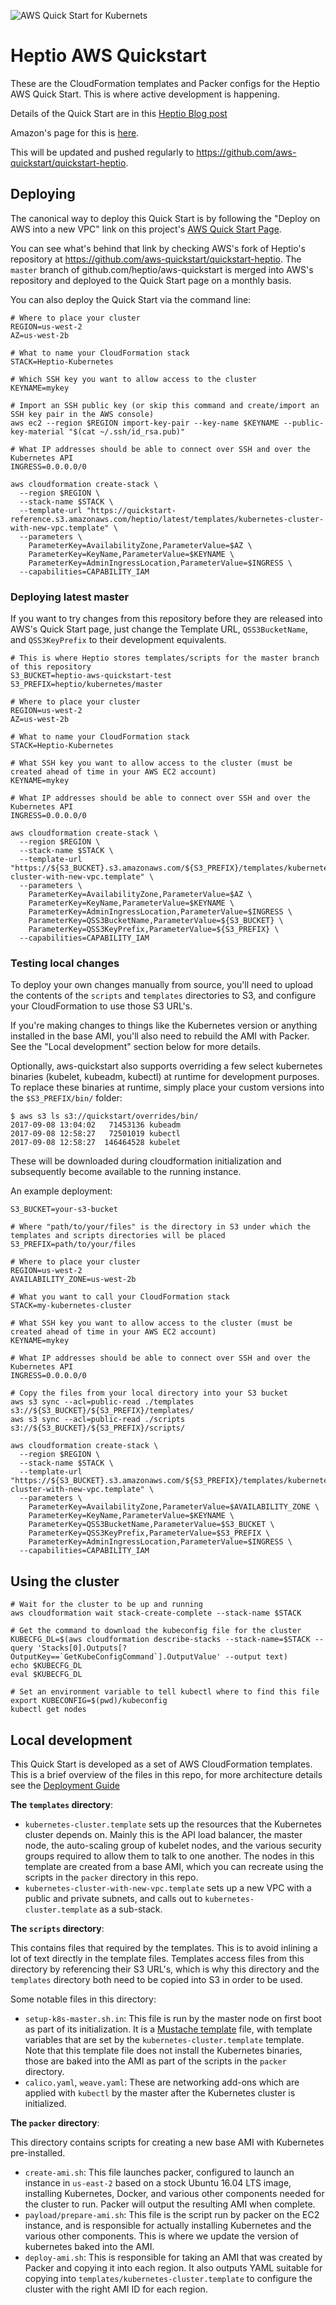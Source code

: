 ![AWS Quick Start for Kubernets](images/banner.jpg)

# Heptio AWS Quickstart

These are the CloudFormation templates and Packer configs for the Heptio AWS Quick Start.  This is where active development is happening.

Details of the Quick Start are in this [Heptio Blog post](https://blog.heptio.com/aws-quickstart-for-kubernetes-26ccaf7e1c8f#.aqb0bit5l)

Amazon's page for this is [here](https://aws.amazon.com/quickstart/architecture/heptio-kubernetes/).

This will be updated and pushed regularly to https://github.com/aws-quickstart/quickstart-heptio.

## Deploying

The canonical way to deploy this Quick Start is by following the "Deploy on AWS into a new VPC" link on this project's [AWS Quick Start Page](https://aws.amazon.com/quickstart/architecture/heptio-kubernetes/).

You can see what's behind that link by checking AWS's fork of Heptio's repository at https://github.com/aws-quickstart/quickstart-heptio.  The `master` branch of github.com/heptio/aws-quickstart is merged into AWS's repository and deployed to the Quick Start page on a monthly basis.

You can also deploy the Quick Start via the command line:

```
# Where to place your cluster
REGION=us-west-2
AZ=us-west-2b

# What to name your CloudFormation stack
STACK=Heptio-Kubernetes

# Which SSH key you want to allow access to the cluster
KEYNAME=mykey

# Import an SSH public key (or skip this command and create/import an SSH key pair in the AWS console)
aws ec2 --region $REGION import-key-pair --key-name $KEYNAME --public-key-material "$(cat ~/.ssh/id_rsa.pub)"

# What IP addresses should be able to connect over SSH and over the Kubernetes API
INGRESS=0.0.0.0/0

aws cloudformation create-stack \
  --region $REGION \
  --stack-name $STACK \
  --template-url "https://quickstart-reference.s3.amazonaws.com/heptio/latest/templates/kubernetes-cluster-with-new-vpc.template" \
  --parameters \
    ParameterKey=AvailabilityZone,ParameterValue=$AZ \
    ParameterKey=KeyName,ParameterValue=$KEYNAME \
    ParameterKey=AdminIngressLocation,ParameterValue=$INGRESS \
  --capabilities=CAPABILITY_IAM
```

### Deploying latest master

If you want to try changes from this repository before they are released into AWS's Quick Start page, just change the Template URL, `QSS3BucketName`, and `QSS3KeyPrefix` to their development equivalents.

```
# This is where Heptio stores templates/scripts for the master branch of this repository
S3_BUCKET=heptio-aws-quickstart-test
S3_PREFIX=heptio/kubernetes/master

# Where to place your cluster
REGION=us-west-2
AZ=us-west-2b

# What to name your CloudFormation stack
STACK=Heptio-Kubernetes

# What SSH key you want to allow access to the cluster (must be created ahead of time in your AWS EC2 account)
KEYNAME=mykey

# What IP addresses should be able to connect over SSH and over the Kubernetes API
INGRESS=0.0.0.0/0

aws cloudformation create-stack \
  --region $REGION \
  --stack-name $STACK \
  --template-url "https://${S3_BUCKET}.s3.amazonaws.com/${S3_PREFIX}/templates/kubernetes-cluster-with-new-vpc.template" \
  --parameters \
    ParameterKey=AvailabilityZone,ParameterValue=$AZ \
    ParameterKey=KeyName,ParameterValue=$KEYNAME \
    ParameterKey=AdminIngressLocation,ParameterValue=$INGRESS \
    ParameterKey=QSS3BucketName,ParameterValue=${S3_BUCKET} \
    ParameterKey=QSS3KeyPrefix,ParameterValue=${S3_PREFIX} \
  --capabilities=CAPABILITY_IAM
```

### Testing local changes

To deploy your own changes manually from source, you'll need to upload the contents of the `scripts` and `templates` directories to S3, and configure your CloudFormation to use those S3 URL's.

If you're making changes to things like the Kubernetes version or anything installed in the base AMI, you'll also need to rebuild the AMI with Packer.  See the "Local development" section below for more details.

Optionally, aws-quickstart also supports overriding a few select kubernetes binaries (kubelet, kubeadm, kubectl) at runtime for development purposes.  To replace these binaries at runtime, simply place your custom versions into the `$S3_PREFIX/bin/` folder:
```
$ aws s3 ls s3://quickstart/overrides/bin/
2017-09-08 13:04:02   71453136 kubeadm
2017-09-08 12:58:27   72501019 kubectl
2017-09-08 12:58:27  146464528 kubelet
```
These will be downloaded during cloudformation initialization and subsequently become available to the running instance.

An example deployment:

```
S3_BUCKET=your-s3-bucket

# Where "path/to/your/files" is the directory in S3 under which the templates and scripts directories will be placed
S3_PREFIX=path/to/your/files

# Where to place your cluster
REGION=us-west-2
AVAILABILITY_ZONE=us-west-2b

# What you want to call your CloudFormation stack
STACK=my-kubernetes-cluster

# What SSH key you want to allow access to the cluster (must be created ahead of time in your AWS EC2 account)
KEYNAME=mykey

# What IP addresses should be able to connect over SSH and over the Kubernetes API
INGRESS=0.0.0.0/0

# Copy the files from your local directory into your S3 bucket
aws s3 sync --acl=public-read ./templates s3://${S3_BUCKET}/${S3_PREFIX}/templates/
aws s3 sync --acl=public-read ./scripts s3://${S3_BUCKET}/${S3_PREFIX}/scripts/

aws cloudformation create-stack \
  --region $REGION \
  --stack-name $STACK \
  --template-url "https://${S3_BUCKET}.s3.amazonaws.com/${S3_PREFIX}/templates/kubernetes-cluster-with-new-vpc.template" \
  --parameters \
    ParameterKey=AvailabilityZone,ParameterValue=$AVAILABILITY_ZONE \
    ParameterKey=KeyName,ParameterValue=$KEYNAME \
    ParameterKey=QSS3BucketName,ParameterValue=$S3_BUCKET \
    ParameterKey=QSS3KeyPrefix,ParameterValue=$S3_PREFIX \
    ParameterKey=AdminIngressLocation,ParameterValue=$INGRESS \
  --capabilities=CAPABILITY_IAM
```

## Using the cluster

```
# Wait for the cluster to be up and running
aws cloudformation wait stack-create-complete --stack-name $STACK

# Get the command to download the kubeconfig file for the cluster
KUBECFG_DL=$(aws cloudformation describe-stacks --stack-name=$STACK --query 'Stacks[0].Outputs[?OutputKey==`GetKubeConfigCommand`].OutputValue' --output text)
echo $KUBECFG_DL
eval $KUBECFG_DL

# Set an environment variable to tell kubectl where to find this file
export KUBECONFIG=$(pwd)/kubeconfig
kubectl get nodes
```

## Local development

This Quick Start is developed as a set of AWS CloudFormation templates.  This is a brief overview of the files in this repo, for more architecture details see the [Deployment Guide](https://s3.amazonaws.com/quickstart-reference/heptio/latest/doc/heptio-kubernetes-on-the-aws-cloud.pdf)

**The `templates` directory**:

- `kubernetes-cluster.template` sets up the resources that the Kubernetes cluster depends on.  Mainly this is the API load balancer, the master node, the auto-scaling group of kubelet nodes, and the various security groups required to allow them to talk to one another.  The nodes in this template are created from a base AMI, which you can recreate using the scripts in the `packer` directory in this repo.
- `kubernetes-cluster-with-new-vpc.template` sets up a new VPC with a public and private subnets, and calls out to `kubernetes-cluster.template` as a sub-stack.

**The `scripts` directory**:

This contains files that required by the templates.  This is to avoid inlining a lot of text directly in the template files.  Templates access files from this directory by referencing their S3 URL's, which is why this directory and the `templates` directory both need to be copied into S3 in order to be used.

Some notable files in this directory:

- `setup-k8s-master.sh.in`: This file is run by the master node on first boot as part of its initialization.  It is a [Mustache template](https://mustache.github.io/) file, with template variables that are set by the `kubernetes-cluster.template` template.  Note that this template file does not install the Kubernetes binaries, those are baked into the AMI as part of the scripts in the `packer` directory.
- `calico.yaml`, `weave.yaml`: These are networking add-ons which are applied with `kubectl` by the master after the Kubernetes cluster is initialized.

**The `packer` directory**:

This directory contains scripts for creating a new base AMI with Kubernetes pre-installed.

- `create-ami.sh`: This file launches packer, configured to launch an instance in `us-east-2` based on a stock Ubuntu 16.04 LTS image, installing Kubernetes, Docker, and various other components needed for the cluster to run.  Packer will output the resulting AMI when complete.
- `payload/prepare-ami.sh`: This file is the script run by packer on the EC2 instance, and is responsible for actually installing Kubernetes and the various other components.  This is where we update the version of kubernetes baked into the AMI.
- `deploy-ami.sh`: This is responsible for taking an AMI that was created by Packer and copying it into each region.  It also outputs YAML suitable for copying into `templates/kubernetes-cluster.template` to configure the cluster with the right AMI ID for each region.
